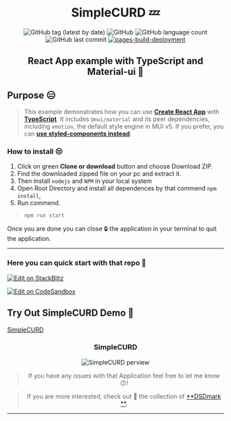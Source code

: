 <div align="center">

# SimpleCURD 💤

![GitHub tag (latest by date)](https://img.shields.io/github/v/tag/DSDmark/SimpleCURD)
![GitHub](https://img.shields.io/github/license/DSDmark/SimpleCURD)
![GitHub language count](https://img.shields.io/github/languages/count/DSDmark/SimpleCURD)
![GitHub last commit](https://img.shields.io/github/last-commit/DSDmark/SimpleCURD)
[![pages-build-deployment](https://github.com/DSDmark/TodoList/actions/workflows/pages/pages-build-deployment/badge.svg?branch=gh-pages)](https://github.com/DSDmark/TodoList/actions/workflows/pages/pages-build-deployment)

##  React App example with TypeScript and Material-ui 🚀

<div align="left">

## Purpose 😑

> This example demonstrates how you can use [**Create React App**](https://github.com/facebookincubator/create-react-app) with [**TypeScript**](https://github.com/Microsoft/TypeScript).
It includes `@mui/material` and its peer dependencies, including `emotion`, the default style engine in MUI v5.
If you prefer, you can [**use styled-components instead**](https://mui.com/material-ui/guides/interoperability/#styled-components).

</div>

<div align="left">

### How to install 😒

1. Click on green **Clone or download** button and choose Download ZIP.
2. Find the downloaded zipped file on your pc and extract it.
3. Then install `nodejs` and `NPM` in your local system
4. Open Root Directory and install all dependences by that commend `npm install`,
5. Run commend.
> ```npm run start```

Once you are done you can close 🔒 the application in your terminal to quit the application.

</div>

---

<div align="left">

### Here you can quick start with that repo 👼

<!-- #default-branch-switch -->

[![Edit on StackBlitz](https://developer.stackblitz.com/img/open_in_stackblitz.svg)](https://stackblitz.com/github/mui/material-ui/tree/master/examples/create-react-app-with-typescript)

<!-- #default-branch-switch -->

[![Edit on CodeSandbox](https://codesandbox.io/static/img/play-codesandbox.svg)](https://codesandbox.io/s/github/mui/material-ui/tree/master/examples/create-react-app-with-typescript)

</div>

<div align="left">

## Try Out SimpleCURD Demo 🚀

<a href="https://dsdmark.github.io/SimpleCURD/" alt="SimpleWeb">SimpleCURD</a>

</div>

### SimpleCURD

![SimpleCURD perview](public/images/perview.gif "SimpleCURD")

> If you have any issues with that Application feel free to let me know 🙃!

> If you are more interested, check out 🥺 the collection of [ **DSDmark
**](https://github.com/DSDmark"DSDmark").

---

</div>
